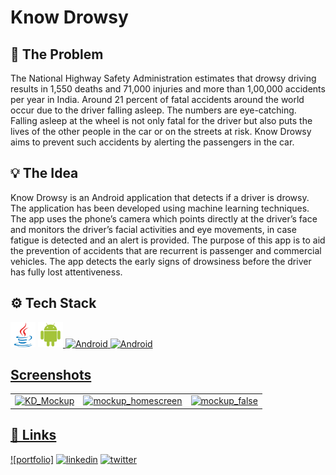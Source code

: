 # Know Drowsy 
## 🤔 The Problem
The National Highway Safety Administration estimates 
that drowsy driving results in 1,550 deaths and 71,000 injuries 
and more than 1,00,000 accidents per year in India. 
Around 21 percent of fatal accidents around the world 
occur due to the driver falling asleep. The numbers are 
eye-catching. Falling asleep at the wheel is not only fatal 
for the driver but also puts the lives of the other people 
in the car or on the streets at risk. Know Drowsy aims to 
prevent such accidents by alerting the passengers in the car.
## 💡 The Idea
Know Drowsy is an Android application that 
detects if a driver is drowsy. The application has 
been developed using machine learning techniques. 
The app uses the phone’s camera which points 
directly at the driver’s face and monitors the 
driver’s facial activities and eye movements, 
in case fatigue is detected and an alert is provided. 
The purpose of this app is to aid the prevention of 
accidents that are recurrent is passenger and commercial vehicles. 
The app detects the early signs of drowsiness before the 
driver has fully lost attentiveness.
## ⚙ Tech Stack

<img src="https://raw.githubusercontent.com/devicons/devicon/master/icons/java/java-original.svg" alt="Java" width="40" height="40"/> </a> <a href="https://www.java.com" target="_blank"> <img src="https://github.com/devicons/devicon/blob/master/icons/android/android-plain.svg" alt="Android" width="40" height="40"/> </a> <a href="https://www.java.com" target="_blank">  <img src="https://www.gstatic.com/devrel-devsite/prod/v70c9aa38be5a41f2acdfd6deb7424dc7b523d8a488274535f707585ca8d2cdd3/firebase/images/touchicon-180.png" alt="Android" width="40" height="40"/> </a> <a href="https://www.java.com" target="_blank"> <img src="https://user-images.githubusercontent.com/84928799/190927956-337401ab-fba5-49f4-8e43-4e1d7f6d504a.png" alt="Android" width="40" height="40"/> </a> <a href="https://www.java.com" target="_blank">
## Screenshots
  
|   |   |   |
|---|---|---|
| ![KD_Mockup](https://user-images.githubusercontent.com/84928799/190928586-036599c8-5a61-4c8d-8afc-c4451451c03d.png) | ![mockup_homescreen](https://user-images.githubusercontent.com/84928799/190928293-edf320bb-54b3-4529-9456-d5d400c3eeb6.png) | ![mockup_false](https://user-images.githubusercontent.com/84928799/190928289-bd91427a-3f10-40c6-9eb3-470a68e4ad84.png)


## 🔗 Links
[![portfolio]](https://katherineoelsner.com/)
[![linkedin](https://img.shields.io/badge/linkedin-0A66C2?style=for-the-badge&logo=linkedin&logoColor=white)](https://www.linkedin.com/)
[![twitter](https://img.shields.io/badge/twitter-1DA1F2?style=for-the-badge&logo=twitter&logoColor=white)](https://twitter.com/)


